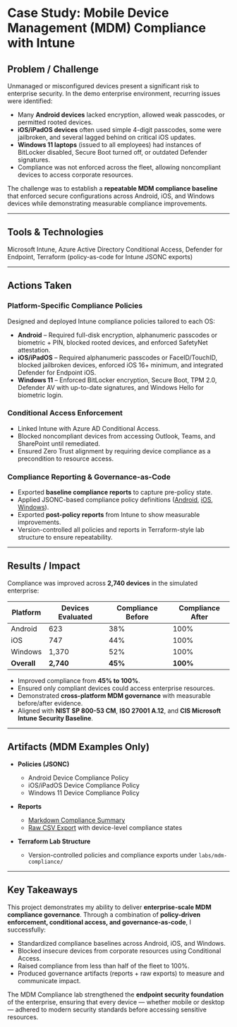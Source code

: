 # Case Study: Mobile Device Management (MDM) Compliance with Intune

## Problem / Challenge

Unmanaged or misconfigured devices present a significant risk to enterprise security. In the demo enterprise environment, recurring issues were identified:

* Many **Android devices** lacked encryption, allowed weak passcodes, or permitted rooted devices.
* **iOS/iPadOS devices** often used simple 4-digit passcodes, some were jailbroken, and several lagged behind on critical iOS updates.
* **Windows 11 laptops** (issued to all employees) had instances of BitLocker disabled, Secure Boot turned off, or outdated Defender signatures.
* Compliance was not enforced across the fleet, allowing noncompliant devices to access corporate resources.

The challenge was to establish a **repeatable MDM compliance baseline** that enforced secure configurations across Android, iOS, and Windows devices while demonstrating measurable compliance improvements.

---

## Tools & Technologies

Microsoft Intune, Azure Active Directory Conditional Access, Defender for Endpoint, Terraform (policy-as-code for Intune JSONC exports)

---

## Actions Taken

### Platform-Specific Compliance Policies

Designed and deployed Intune compliance policies tailored to each OS:

* **Android** – Required full-disk encryption, alphanumeric passcodes or biometric + PIN, blocked rooted devices, and enforced SafetyNet attestation.
* **iOS/iPadOS** – Required alphanumeric passcodes or FaceID/TouchID, blocked jailbroken devices, enforced iOS 16+ minimum, and integrated Defender for Endpoint iOS.
* **Windows 11** – Enforced BitLocker encryption, Secure Boot, TPM 2.0, Defender AV with up-to-date signatures, and Windows Hello for biometric login.

### Conditional Access Enforcement

* Linked Intune with Azure AD Conditional Access.
* Blocked noncompliant devices from accessing Outlook, Teams, and SharePoint until remediated.
* Ensured Zero Trust alignment by requiring device compliance as a precondition to resource access.

### Compliance Reporting & Governance-as-Code

* Exported **baseline compliance reports** to capture pre-policy state.
* Applied JSONC-based compliance policy definitions ([Android](policies/android-device-compliance-policy.jsonc), [iOS](policies/ios-device-compliance-policy.jsonc), [Windows](policies/windows-device-compliance-policy.jsonc)).
* Exported **post-policy reports** from Intune to show measurable improvements.
* Version-controlled all policies and reports in Terraform-style lab structure to ensure repeatability.

---

## Results / Impact

Compliance was improved across **2,740 devices** in the simulated enterprise:

| Platform    | Devices Evaluated | Compliance Before | Compliance After |
| ----------- | ----------------- | ----------------- | ---------------- |
| Android     | 623               | 38%               | 100%             |
| iOS         | 747               | 44%               | 100%             |
| Windows     | 1,370             | 52%               | 100%             |
| **Overall** | **2,740**         | **45%**           | **100%**         |

* Improved compliance from **45% to 100%**.
* Ensured only compliant devices could access enterprise resources.
* Demonstrated **cross-platform MDM governance** with measurable before/after evidence.
* Aligned with **NIST SP 800-53 CM**, **ISO 27001 A.12**, and **CIS Microsoft Intune Security Baseline**.

---

## Artifacts (MDM Examples Only)

* **Policies (JSONC)**

  * Android Device Compliance Policy
  * iOS/iPadOS Device Compliance Policy
  * Windows 11 Device Compliance Policy
* **Reports**

  * [Markdown Compliance Summary](compliance-report.md)
  * [Raw CSV Export](intune-compliance-report.csv) with device-level compliance states
* **Terraform Lab Structure**

  * Version-controlled policies and compliance exports under `labs/mdm-compliance/`

---

## Key Takeaways

This project demonstrates my ability to deliver **enterprise-scale MDM compliance governance**. Through a combination of **policy-driven enforcement, conditional access, and governance-as-code**, I successfully:

* Standardized compliance baselines across Android, iOS, and Windows.
* Blocked insecure devices from corporate resources using Conditional Access.
* Raised compliance from less than half of the fleet to 100%.
* Produced governance artifacts (reports + raw exports) to measure and communicate impact.

The MDM Compliance lab strengthened the **endpoint security foundation** of the enterprise, ensuring that every device — whether mobile or desktop — adhered to modern security standards before accessing sensitive resources.
